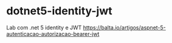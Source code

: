 # dotnet5-identity-jwt
Lab com .net 5 identity e JWT
https://balta.io/artigos/aspnet-5-autenticacao-autorizacao-bearer-jwt
